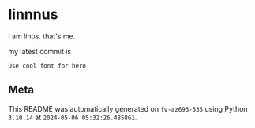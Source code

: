 # linnnus

i am linus. that's me.

my latest commit is

```
Use cool font for hero
```

## Meta

This README was automatically generated on `fv-az693-535` using Python
`3.10.14` at `2024-05-06 05:32:26.485861`.
